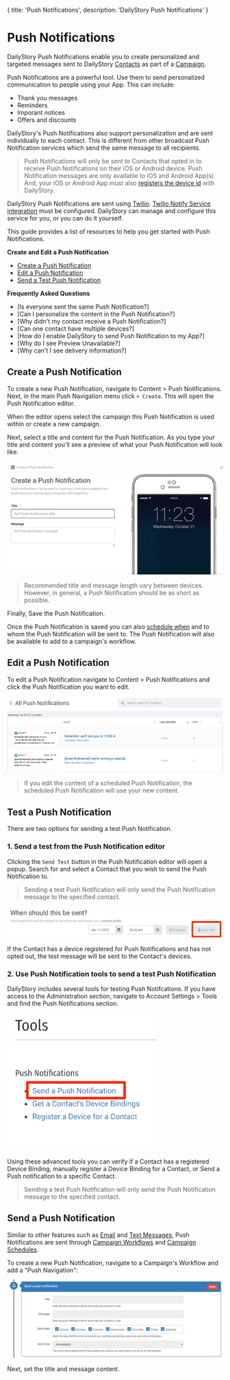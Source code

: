 {
title: 'Push Notifications',
description: 'DailyStory Push Notifications'
}
# Push Notifications
DailyStory Push Notifications enable you to create personalized and targeted messages sent to DailyStory [Contacts](/contacts) as part of a [Campaign](/campaigns).

Push Notifications are a powerful tool. Use them to send personalized communication to people using your App. This can include:

* Thank you messages
* Reminders
* Imporant notices
* Offers and discounts

DailyStory's Push Notifications also support personalization and are sent individually to each contact. This is different from other broadcast Push Notification services which send the same message to all recipients.

> Push Notifications will only be sent to Contacts that opted in to receive Push Notifications on their iOS or Android device. Push Notification messages are only available to iOS and Android App(s). And, your iOS or Android App must also [registers the device id](/api/contact/#api-contact-registerdevice) with DailyStory.

DailyStory Push Notifications are sent using [Twilio](/integrations/twilio). [Twilio Notify Service integration](/integrations/twilio) must be configured. DailyStory can manage and configure this service for you, or you can do it yourself.

This guide provides a list of resources to help you get started with Push Notifications.

**Create and Edit a Push Notification**

* [Create a Push Notification](#create-a-push-notification)
* [Edit a Push Notification](#edit-a-push-notification)
* [Send a Test Push Notification]()

**Frequently Asked Questions**

* [Is everyone sent the same Push Notification?]
* [Can I personalize the content in the Push Notification?]
* [Why didn't my contact receive a Push Notification?]
* [Can one contact have multiple devices?]
* [How do I enable DailyStory to send Push Notification to my App?]
* [Why do I see Preview Unavailable?]
* [Why can't I see delivery information?]

## Create a Push Notification
To create a new Push Notification, navigate to Content > Push Notifications. Next, in the main Push Navigation menu click `+ Create`. This will open the Push Notification editor.

When the editor opens select the campaign this Push Notification is used within or create a new campaign.

Next, select a title and content for the Push Notification. As you type your title and content you'll see a preview of what your Push Notification will look like.

![Create Push Notification](/articles/push-notifications/push-03.gif "Create Push Notification")

> Recommended title and message length vary between devices. However, in general, a Push Notification should be as short as possible.

Finally, Save the Push Notification. 

Once the Push Notification is saved you can also [schedule when](#send-a-push-notification) and to whom the Push Notification will be sent to. The Push Notification will also be available to add to a campaign's workflow.

## Edit a Push Notification
To edit a Push Notification navigate to Content > Push Notifications and click the Push Notification you want to edit.

![All Push Notifications](/articles/push-notifications/push-04.png "All Push Notifications")


> If you edit the content of a scheduled Push Notification, the scheduled Push Notification will use your new content.

## Test a Push Notification
There are two options for sending a test Push Notification.

### 1. Send a test from the Push Notification editor
Clicking the `Send Test` button in the Push Notification editor will open a popup. Search for and select a Contact that you wish to send the Push Notification to.

> Sending a test Push Notification will only send the Push Notification message to the specified contact.

![Send Test Push Notification](/articles/push-notifications/push-05.png "Send Test Push Notification")

If the Contact has a device registered for Push Notifications and has not opted out, the test message will be sent to the Contact's devices.

### 2. Use Push Notification tools to send a test Push Notification
DailyStory includes several tools for testing Push Notifcations. If you have access to the Administration section, navigate to Account Settings > Tools and find the Push Notifications section.

![Push Notification Tools](/articles/push-notifications/push-02.png "Push Notification Tools")

Using these advanced tools you can verify if a Contact has a registered Device Binding, manually register a Device Binding for a Contact, or Send a Push notification to a specific Contact. 

> Sending a test Push Notification will only send the Push Notification message to the specified contact.

## Send a Push Notification
Similar to other features such as [Email](/emails) and [Text Messages](/text-messages), Push Notifications are sent through [Campaign Workflows](/campaigns/workflows) and [Campaign Schedules](/campaigns/schedules).


To create a new Push Notification, navigate to a Campaign's Workflow and add a "Push Navigation":

![Push Notification](/articles/push-notifications/push-01.png "Push Notification")

Next, set the title and message content.

